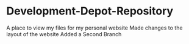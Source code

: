 # Development-Depot-Repository
A place to view my files for my personal website
Made changes to the layout of the website
Added a Second Branch
